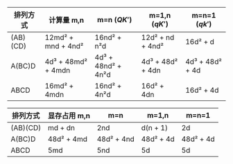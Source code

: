  

| 排列方式 | 计算量 m,n | m=n ($QK'$) | m=1,n ($qK'$) | m=n=1 ($qk'$) |
|----------|----------|-----|-----|--------|
| (AB)(CD) | 12md² + mnd + 4nd² | 16nd² + n²d | 12d² + nd + 4nd² | 16d² + d |
| A(BC)D   | 4d³ + 48md² + 4mdn | 4d³ + 48nd² + 4n²d | 4d³ + 48d² + 4dn | 4d³ + 48d² + 4d |
| ABCD     | 16md² + 4mdn | 16nd² + 4n²d | 16d² + 4dn | 16d² + 4d |
 

| 排列方式 | 显存占用 m,n | m=n | m=1,n | m=n=1 |
|----------|----------|-----|-----|--------|
| (AB)(CD) | md + dn | 2nd | d(n + 1) | 2d |
| A(BC)D   | 48d² + 4md | 48d² + 4nd | 48d² + 4d | 48d² + 4d |
| ABCD     | 5md | 5nd | 5d | 5d |
 
